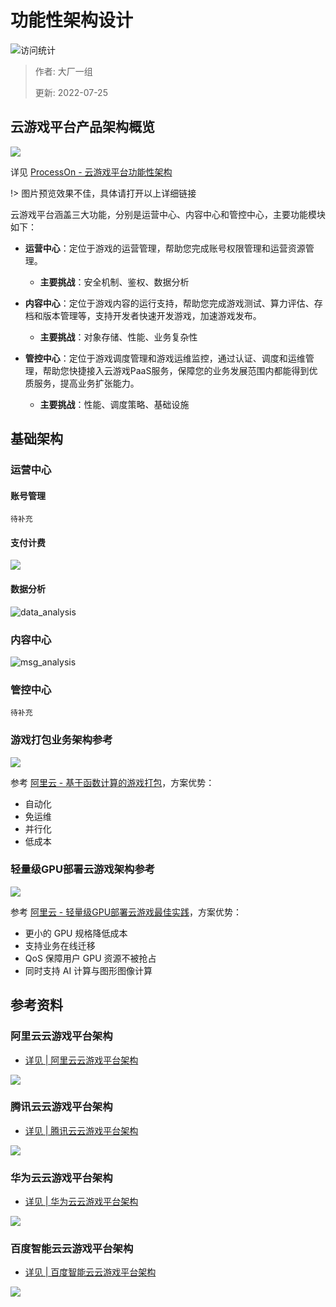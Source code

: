 # 功能性架构设计

![访问统计](https://visitor-badge.glitch.me/badge?page_id=senlypan.cloudgaming.02-system-architecture-diagram&left_color=blue&right_color=red)

> 作者: 大厂一组
>
> 更新: 2022-07-25

## 云游戏平台产品架构概览


![](../_media/image/02-system-architecture-diagram/cloudgaming-architecture-001.jpg)


详见 [ProcessOn - 云游戏平台功能性架构](https://www.processon.com/view/link/62de672e1efad42d76a068a1)

!> 图片预览效果不佳，具体请打开以上详细链接


云游戏平台涵盖三大功能，分别是运营中心、内容中心和管控中心，主要功能模块如下：

- **运营中心**：定位于游戏的运营管理，帮助您完成账号权限管理和运营资源管理。
    - **主要挑战**：安全机制、鉴权、数据分析

- **内容中心**：定位于游戏内容的运行支持，帮助您完成游戏测试、算力评估、存档和版本管理等，支持开发者快速开发游戏，加速游戏发布。
    - **主要挑战**：对象存储、性能、业务复杂性

- **管控中心**：定位于游戏调度管理和游戏运维监控，通过认证、调度和运维管理，帮助您快捷接入云游戏PaaS服务，保障您的业务发展范围内都能得到优质服务，提高业务扩张能力。
    - **主要挑战**：性能、调度策略、基础设施 

## 基础架构

### 运营中心

#### 账号管理

`待补充`

#### 支付计费

![](../_media/image/03-outline-design/pay-charge-detail-001.jpg)

#### 数据分析

![data_analysis](../_media/image/03-outline-design/data_analysis.png)

### 内容中心

![msg_analysis](../_media/image/03-outline-design/msg_analysis.png)

### 管控中心

`待补充`

### 游戏打包业务架构参考

![](../_media/image/02-system-architecture-diagram/base-arch-game-tar.png)

参考 [阿里云 - 基于函数计算的游戏打包](https://bp.aliyun.com/detail/187)，方案优势：

- 自动化
- 免运维
- 并行化
- 低成本

### 轻量级GPU部署云游戏架构参考

![](../_media/image/02-system-architecture-diagram/base-arch-game-deploy.png)

参考 [阿里云 - 轻量级GPU部署云游戏最佳实践](https://bp.aliyun.com/detail/76)，方案优势：

- 更小的 GPU 规格降低成本
- 支持业务在线迁移
- QoS 保障用户 GPU 资源不被抢占
- 同时支持 AI 计算与图形图像计算

## 参考资料

### 阿里云云游戏平台架构

- [详见 | 阿里云云游戏平台架构](https://www.aliyun.com/product/industryengine/cloudgamingplatform)

![](../_media/image/02-system-architecture-diagram/cloudgaming-architecture-alicloud.png)


### 腾讯云云游戏平台架构

- [详见 | 腾讯云云游戏平台架构](https://cloud.tencent.com/product/gs)

![](../_media/image/02-system-architecture-diagram/cloudgaming-architecture-tencentcloud.png)


### 华为云云游戏平台架构

- [详见 | 华为云云游戏平台架构](https://www.huaweicloud.com/solution/gamecloud/)

![](../_media/image/02-system-architecture-diagram/cloudgaming-architecture-huaweicloud.png)


### 百度智能云云游戏平台架构

- [详见 | 百度智能云云游戏平台架构](https://cloud.baidu.com/solution/game/cloudgame.html)

![](../_media/image/02-system-architecture-diagram/cloudgaming-architecture-baiducloud.png)





